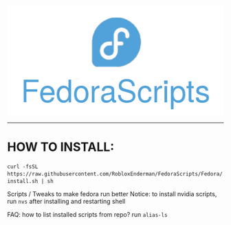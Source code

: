 <p align="center">
  <img width="512" height="256" src="https://github.com/RobloxEnderman/FedoraScripts/blob/Fedora/branding/logo.png">
</p>

---

# HOW TO INSTALL:

```curl -fsSL https://raw.githubusercontent.com/RobloxEnderman/FedoraScripts/Fedora/install.sh | sh```


Scripts / Tweaks to make fedora run better
Notice: to install nvidia scripts, run ```nvs``` after installing and restarting shell





FAQ: how to list installed scripts from repo?
run ```alias-ls```
